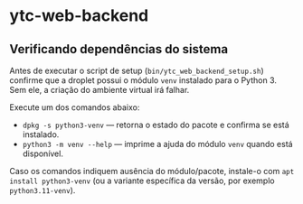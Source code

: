 # ytc-web-backend

## Verificando dependências do sistema

Antes de executar o script de setup (`bin/ytc_web_backend_setup.sh`) confirme que a droplet possui o módulo `venv` instalado para o Python 3. Sem ele, a criação do ambiente virtual irá falhar.

Execute um dos comandos abaixo:

- `dpkg -s python3-venv` — retorna o estado do pacote e confirma se está instalado.
- `python3 -m venv --help` — imprime a ajuda do módulo `venv` quando está disponível.

Caso os comandos indiquem ausência do módulo/pacote, instale-o com `apt install python3-venv` (ou a variante específica da versão, por exemplo `python3.11-venv`).
